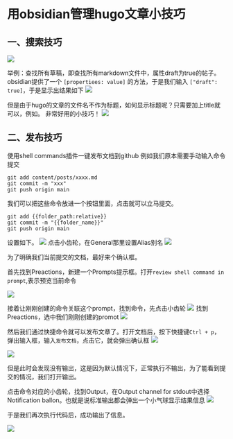 # 用obsidian管理hugo文章小技巧


## 一、搜索技巧
![](Pasted%20image%2020231109053716.png)

举例：查找所有草稿，即查找所有markdown文件中，属性draft为true的帖子。obsidian提供了一个 `[propertiees: value]` 的方法，于是我们输入 `["draft": true]`，于是显示出结果如下
![](Pasted%20image%2020231109053543.png)

但是由于hugo的文章的文件名不作为标题，如何显示标题呢？只需要加上title就可以，例如。
非常好用的小技巧！
![](Pasted%20image%2020231109053435.png)


## 二、发布技巧

使用shell commands插件一键发布文档到github
例如我们原本需要手动输入命令提交
```shell
git add content/posts/xxxx.md
git commit -m "xxx"
git push origin main
```
我们可以把这些命令放进一个按钮里面，点击就可以立马提交。
```shell
git add {{folder_path:relative}}
git commit -m "{{folder_name}}"
git push origin main
```

设置如下。
![](Pasted%20image%2020231109072252.png)
点击小齿轮，在General那里设置Alias别名
![](Pasted%20image%2020231109074724.png)

为了明确我们当前提交的文档，最好来个确认框。

首先找到Preactions，新建一个Prompts提示框。打开`review shell command in prompt`,表示预览当前命令

![](Pasted%20image%2020231109072425.png)

接着让刚刚创建的命令关联这个prompt，找到命令，先点击小齿轮
![](Pasted%20image%2020231109074021.png)
找到Preactions，选中我们刚刚创建的promot
![](Pasted%20image%2020231109074121.png)


然后我们通过快捷命令就可以发布文章了。打开文档后，按下快捷键`Ctrl + p`，弹出输入框，输入`发布文档`，点击它，就会弹出确认框
![](Pasted%20image%2020231109074556.png)

![](Pasted%20image%2020231109074858.png)

但是此时会发现没有输出，这是因为默认情况下，正常执行不输出，为了能看到提交的情况，我们打开输出。

点击命令对应的小齿轮，找到Output，在Output channel for stdout中选择Notification ballon。也就是说标准输出都会弹出一个小气球显示结果信息
![](Pasted%20image%2020231109075055.png)

于是我们再次执行代码后，成功输出了信息。

![](Pasted%20image%2020231109075008.png)




